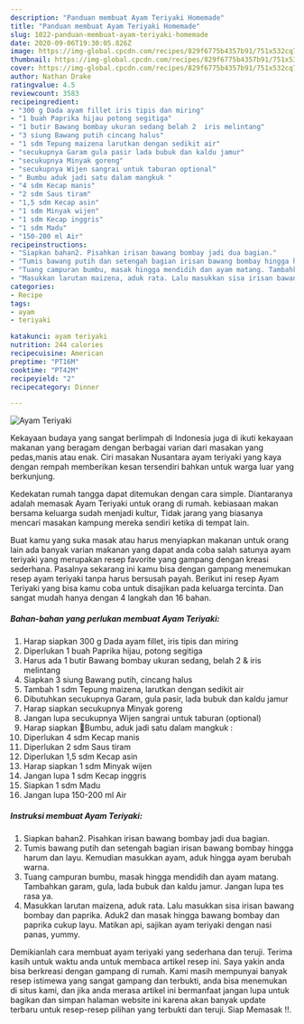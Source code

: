 ```yaml
---
description: "Panduan membuat Ayam Teriyaki Homemade"
title: "Panduan membuat Ayam Teriyaki Homemade"
slug: 1022-panduan-membuat-ayam-teriyaki-homemade
date: 2020-09-06T19:30:05.826Z
image: https://img-global.cpcdn.com/recipes/829f6775b4357b91/751x532cq70/ayam-teriyaki-foto-resep-utama.jpg
thumbnail: https://img-global.cpcdn.com/recipes/829f6775b4357b91/751x532cq70/ayam-teriyaki-foto-resep-utama.jpg
cover: https://img-global.cpcdn.com/recipes/829f6775b4357b91/751x532cq70/ayam-teriyaki-foto-resep-utama.jpg
author: Nathan Drake
ratingvalue: 4.5
reviewcount: 3583
recipeingredient:
- "300 g Dada ayam fillet iris tipis dan miring"
- "1 buah Paprika hijau potong segitiga"
- "1 butir Bawang bombay ukuran sedang belah 2  iris melintang"
- "3 siung Bawang putih cincang halus"
- "1 sdm Tepung maizena larutkan dengan sedikit air"
- "secukupnya Garam gula pasir lada bubuk dan kaldu jamur"
- "secukupnya Minyak goreng"
- "secukupnya Wijen sangrai untuk taburan optional"
- " Bumbu aduk jadi satu dalam mangkuk "
- "4 sdm Kecap manis"
- "2 sdm Saus tiram"
- "1,5 sdm Kecap asin"
- "1 sdm Minyak wijen"
- "1 sdm Kecap inggris"
- "1 sdm Madu"
- "150-200 ml Air"
recipeinstructions:
- "Siapkan bahan2. Pisahkan irisan bawang bombay jadi dua bagian."
- "Tumis bawang putih dan setengah bagian irisan bawang bombay hingga harum dan layu. Kemudian masukkan ayam, aduk hingga ayam berubah warna."
- "Tuang campuran bumbu, masak hingga mendidih dan ayam matang. Tambahkan garam, gula, lada bubuk dan kaldu jamur. Jangan lupa tes rasa ya."
- "Masukkan larutan maizena, aduk rata. Lalu masukkan sisa irisan bawang bombay dan paprika. Aduk2 dan masak hingga bawang bombay dan paprika cukup layu. Matikan api, sajikan ayam teriyaki dengan nasi panas, yummy."
categories:
- Recipe
tags:
- ayam
- teriyaki

katakunci: ayam teriyaki 
nutrition: 244 calories
recipecuisine: American
preptime: "PT16M"
cooktime: "PT42M"
recipeyield: "2"
recipecategory: Dinner

---
```



![Ayam Teriyaki](https://img-global.cpcdn.com/recipes/829f6775b4357b91/751x532cq70/ayam-teriyaki-foto-resep-utama.jpg)

Kekayaan budaya yang sangat berlimpah di Indonesia juga di ikuti kekayaan makanan yang beragam dengan berbagai varian dari masakan yang pedas,manis atau enak. Ciri masakan Nusantara ayam teriyaki yang kaya dengan rempah memberikan kesan tersendiri bahkan untuk warga luar yang berkunjung.




Kedekatan rumah tangga dapat ditemukan dengan cara simple. Diantaranya adalah memasak Ayam Teriyaki untuk orang di rumah. kebiasaan makan bersama keluarga sudah menjadi kultur, Tidak jarang yang biasanya mencari masakan kampung mereka sendiri ketika di tempat lain.

Buat kamu yang suka masak atau harus menyiapkan makanan untuk orang lain ada banyak varian makanan yang dapat anda coba salah satunya ayam teriyaki yang merupakan resep favorite yang gampang dengan kreasi sederhana. Pasalnya sekarang ini kamu bisa dengan gampang menemukan resep ayam teriyaki tanpa harus bersusah payah.
Berikut ini resep Ayam Teriyaki yang bisa kamu coba untuk disajikan pada keluarga tercinta. Dan sangat mudah hanya dengan 4 langkah dan 16 bahan.


<!--inarticleads1-->

##### Bahan-bahan yang perlukan membuat Ayam Teriyaki:

1. Harap siapkan 300 g Dada ayam fillet, iris tipis dan miring
1. Diperlukan 1 buah Paprika hijau, potong segitiga
1. Harus ada 1 butir Bawang bombay ukuran sedang, belah 2 &amp; iris melintang
1. Siapkan 3 siung Bawang putih, cincang halus
1. Tambah 1 sdm Tepung maizena, larutkan dengan sedikit air
1. Dibutuhkan secukupnya Garam, gula pasir, lada bubuk dan kaldu jamur
1. Harap siapkan secukupnya Minyak goreng
1. Jangan lupa secukupnya Wijen sangrai untuk taburan (optional)
1. Harap siapkan  🌸Bumbu, aduk jadi satu dalam mangkuk :
1. Diperlukan 4 sdm Kecap manis
1. Diperlukan 2 sdm Saus tiram
1. Diperlukan 1,5 sdm Kecap asin
1. Harap siapkan 1 sdm Minyak wijen
1. Jangan lupa 1 sdm Kecap inggris
1. Siapkan 1 sdm Madu
1. Jangan lupa 150-200 ml Air




<!--inarticleads2-->

##### Instruksi membuat  Ayam Teriyaki:

1. Siapkan bahan2. Pisahkan irisan bawang bombay jadi dua bagian.
1. Tumis bawang putih dan setengah bagian irisan bawang bombay hingga harum dan layu. Kemudian masukkan ayam, aduk hingga ayam berubah warna.
1. Tuang campuran bumbu, masak hingga mendidih dan ayam matang. Tambahkan garam, gula, lada bubuk dan kaldu jamur. Jangan lupa tes rasa ya.
1. Masukkan larutan maizena, aduk rata. Lalu masukkan sisa irisan bawang bombay dan paprika. Aduk2 dan masak hingga bawang bombay dan paprika cukup layu. Matikan api, sajikan ayam teriyaki dengan nasi panas, yummy.




Demikianlah cara membuat ayam teriyaki yang sederhana dan teruji. Terima kasih untuk waktu anda untuk membaca artikel resep ini. Saya yakin anda bisa berkreasi dengan gampang di rumah. Kami masih mempunyai banyak resep istimewa yang sangat gampang dan terbukti, anda bisa menemukan di situs kami, dan jika anda merasa artikel ini bermanfaat jangan lupa untuk bagikan dan simpan halaman website ini karena akan banyak update terbaru untuk resep-resep pilihan yang terbukti dan teruji. Siap Memasak !!. 
